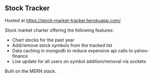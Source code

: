 ## Stock Tracker

Hosted at https://stock-market-tracker.herokuapp.com/

Stock market charter offering the following features:
* Chart stocks for the past year
* Add/remove stock symbols from the tracked list
* Data caching in mongodb to reduce expensive api calls to yahoo-finance
* Live update for all users on symbol addition/removal via sockets

Built on the MERN stack.
